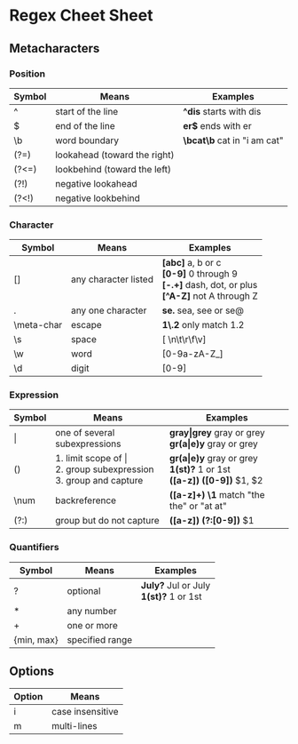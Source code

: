 # Regex Cheet Sheet

## Metacharacters

### Position

| Symbol | Means                        | Examples                      |
| ------ | ---------------------------- | ----------------------------- |
| ^      | start of the line            | **^dis** starts with dis      |
| $      | end of the line              | **er$** ends with er          |
| \b     | word boundary                | **\bcat\b** cat in "i am cat" |
| (?=)   | lookahead (toward the right) |                               |
| (?<=)  | lookbehind (toward the left) |                               |
| (?!)   | negative lookahead           |                               |
| (?<!)  | negative lookbehind          |                               |

### Character

| Symbol     | Means                | Examples                                                                                                    |
| ---------- | -------------------- | ----------------------------------------------------------------------------------------------------------- |
| []         | any character listed | **[abc]** a, b or c<br>**[0-9]** 0 through 9<br>**[-.+]** dash, dot, or plus<br>**[\^A-Z]** not A through Z |
| .          | any one character    | **se.** sea, see or se@                                                                                     |
| \meta-char | escape               | **1\\.2** only match 1.2                                                                                    |
| \s         | space                | [ \n\t\r\f\v]                                                                                               |
| \w         | word                 | [0-9a-zA-Z_]                                                                                                |
| \d         | digit                | [0-9]                                                                                                       |

### Expression

| Symbol | Means                                                                  | Examples                                                                        |
| ------ | ---------------------------------------------------------------------- | ------------------------------------------------------------------------------- |
| \|     | one of several subexpressions                                          | **gray\|grey** gray or grey<br>**gr(a\|e)y** gray or grey                       |
| ()     | 1. limit scope of \|<br>2. group subexpression<br>3. group and capture | **gr(a\|e)y** gray or grey<br>**1(st)?** 1 or 1st<br>**([a-z]) ([0-9])** $1, $2 |
| \num   | backreference                                                          | **([a-z]+) \1** match "the the" or "at at"                                      |
| (?:)   | group but do not capture                                               | **([a-z]) (?:[0-9])** $1                                                        |

### Quantifiers

| Symbol     | Means           | Examples                                     |
| ---------- | --------------- | -------------------------------------------- |
| ?          | optional        | **July?** Jul or July<br>**1(st)?** 1 or 1st |
| \*         | any number      |                                              |
| +          | one or more     |                                              |
| {min, max} | specified range |                                              |

## Options

| Option | Means            |
| ------ | ---------------- |
| i      | case insensitive |
| m      | multi-lines      |
